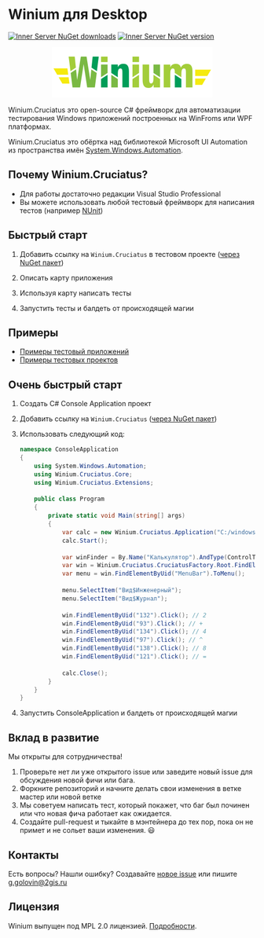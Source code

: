 # Winium для Desktop
[![Inner Server NuGet downloads](https://img.shields.io/nuget/dt/Winium.Cruciatus.svg?style=flat-square)](https://www.nuget.org/packages/Winium.Cruciatus/)
[![Inner Server NuGet version](https://img.shields.io/nuget/v/Winium.Cruciatus.svg?style=flat-square)](https://www.nuget.org/packages/Winium.Cruciatus/)

<p align="center">
<img src="https://raw.githubusercontent.com/2gis/Winium/master/assets/winium.png" alt="Winium.Cruciatus это C# фреймворк для автоматизации тестирования Windows приложений построенных на WinFroms или WPF платформах">
</p>

Winium.Cruciatus это open-source C# фреймворк для автоматизации тестирования Windows приложений построенных на WinFroms или WPF платформах.

Winium.Cruciatus это обёртка над библиотекой Microsoft UI Automation из пространства имён [System.Windows.Automation](https://msdn.microsoft.com/en-us/library/system.windows.automation(v=vs.110).aspx).

## Почему Winium.Cruciatus?

- Для работы достаточно редакции Visual Studio Professional
- Вы можете использовать любой тестовый фреймворк для написания тестов (например [NUnit](https://www.nuget.org/packages/NUnit/))

## Быстрый старт

1. Добавить ссылку на `Winium.Cruciatus` в тестовом проекте ([через NuGet пакет](https://www.nuget.org/packages/Winium.Cruciatus/))

2. Описать карту приложения

3. Используя карту написать тесты

4. Запустить тесты и балдеть от происходящей магии

## Примеры
- [Примеры тестовый приложений](src/TestApplications)
- [Примеры тестовых проектов](src/TestApplications.Tests)

## Очень быстрый старт

1. Создать C# Console Application проект

2. Добавить ссылку на `Winium.Cruciatus` ([через NuGet пакет](https://www.nuget.org/packages/Winium.Cruciatus/))

3. Использовать следующий код:

    ```c#
    namespace ConsoleApplication
    {
        using System.Windows.Automation;
        using Winium.Cruciatus.Core;
        using Winium.Cruciatus.Extensions;

        public class Program
        {
            private static void Main(string[] args)
            {
                var calc = new Winium.Cruciatus.Application("C:/windows/system32/calc.exe");
                calc.Start();

                var winFinder = By.Name("Калькулятор").AndType(ControlType.Window);
                var win = Winium.Cruciatus.CruciatusFactory.Root.FindElement(winFinder);
                var menu = win.FindElementByUid("MenuBar").ToMenu();

                menu.SelectItem("Вид$Инженерный");
                menu.SelectItem("Вид$Журнал");

                win.FindElementByUid("132").Click(); // 2
                win.FindElementByUid("93").Click(); // +
                win.FindElementByUid("134").Click(); // 4
                win.FindElementByUid("97").Click(); // ^
                win.FindElementByUid("138").Click(); // 8
                win.FindElementByUid("121").Click(); // =

                calc.Close();
            }
        }
    }
    ```

3. Запустить ConsoleApplication и балдеть от происходящей магии

## Вклад в развитие

Мы открыты для сотрудничества!

1. Проверьте нет ли уже открытого issue или заведите новый issue для обсуждения новой фичи или бага.
2. Форкните репозиторий и начните делать свои изменения в ветке мастер или новой ветке
3. Мы советуем написать тест, который покажет, что баг был починен или что новая фича работает как ожидается.
4. Создайте pull-request и тыкайте в мэнтейнера до тех пор, пока он не примет и не сольет ваши изменения. :smiley:

## Контакты

Есть вопросы? Нашли ошибку? Создавайте [новое issue](https://github.com/2gis/Winium.Cruciatus/issues/new) или пишите g.golovin@2gis.ru

## Лицензия

Winium выпущен под MPL 2.0 лицензией. [Подробности](LICENSE).
